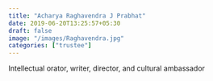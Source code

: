 ```yaml
---
title: "Acharya Raghavendra J Prabhat"
date: 2019-06-20T13:25:57+05:30
draft: false
image: "/images/Raghavendra.jpg"
categories: ["trustee"]
---
```


Intellectual orator, writer, director, and cultural ambassador
